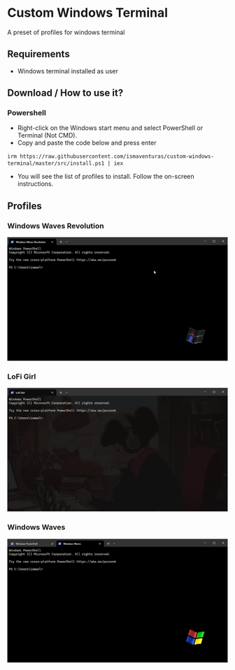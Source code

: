 # Custom Windows Terminal

A preset of profiles for windows terminal

## Requirements

- Windows terminal installed as user

## Download / How to use it?

### Powershell
-   Right-click on the Windows start menu and select PowerShell or Terminal (Not CMD).
-   Copy and paste the code below and press enter  
```
irm https://raw.githubusercontent.com/ismaventuras/custom-windows-terminal/master/src/install.ps1 | iex
```
- You will see the list of profiles to install. Follow the on-screen instructions.


## Profiles

### Windows Waves Revolution

<img src="https://raw.githubusercontent.com/ismaventuras/custom-windows-terminal/master/images/demo/windows-waves-revolution.gif" alt="windows-waves">

### LoFi Girl

<img src="https://raw.githubusercontent.com/ismaventuras/custom-windows-terminal/master/images/demo/lofi-girl.gif" alt="lofi-girl">

### Windows Waves

<img src="https://raw.githubusercontent.com/ismaventuras/custom-windows-terminal/master/images/demo/windows-waves.gif" alt="windows-waves-revolution">

